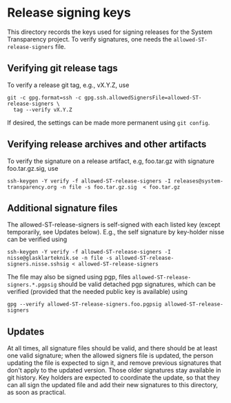 # Release signing keys

This directory records the keys used for signing releases for the System
Transparency project. To verify signatures, one needs the
`allowed-ST-release-signers` file.

## Verifying git release tags

To verify a release git tag, e.g., vX.Y.Z, use
```
git -c gpg.format=ssh -c gpg.ssh.allowedSignersFile=allowed-ST-release-signers \
  tag --verify vX.Y.Z
```

If desired, the settings can be made more permanent using `git config`.

## Verifying release archives and other artifacts

To verify the signature on a release artifact, e.g, foo.tar.gz with
signature foo.tar.gz.sig, use
```
ssh-keygen -Y verify -f allowed-ST-release-signers -I releases@system-transparency.org -n file -s foo.tar.gz.sig  < foo.tar.gz
```

## Additional signature files

The allowed-ST-release-signers is self-signed with each listed key
(except temporarily, see Updates below). E.g., the self signature by
key-holder nisse can be verified using
```
ssh-keygen -Y verify -f allowed-ST-release-signers -I nisse@glasklarteknik.se -n file -s allowed-ST-release-signers.nisse.sshsig < allowed-ST-release-signers
```

The file may also be signed using pgp, files
`allowed-ST-release-signers.*.pgpsig` should be valid detached pgp
signatures, which can be verified (provided that the needed public key
is available) using
```
gpg --verify allowed-ST-release-signers.foo.pgpsig allowed-ST-release-signers
```

## Updates

At all times, all signature files should be valid, and there should be
at least one valid signature; when the allowed signers file is updated,
the person updating the file is expected to sign it, and remove previous
signatures that don't apply to the updated version. Those older
signatures stay available in git history. Key holders are expected to
coordinate the update, so that they can all sign the updated file and
add their new signatures to this directory, as soon as practical.
